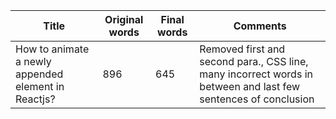 | Title | Original words | Final words| Comments |
| --- | --- | --- | --- |
| How to animate a newly appended element in Reactjs? | 896 | 645 | Removed first and second para., CSS line, many incorrect words in between and last few sentences of conclusion |
